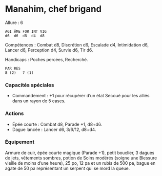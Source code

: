 # Manahim, chef brigand

Allure : 6

	AGI	ÂME	FOR	INT	VIG
	d6	d6	d8	d4	d8

Compétences : Combat d8, Discrétion d6, Escalade d4, Intimidation d6, Lancer d6, Perception d4, Survie d6, Tir d6.

Handicaps : Poches percées, Recherché.

	PAR	RES
	8 (2)	7 (1)

### Capacités spéciales
- Commandement : +1 pour récupérer d’un état Secoué pour les alliés dans un rayon de 5 cases.

### Actions
- Épée courte : Combat d8, Parade +1, d8+d6.
- Dague lancée : Lancer d6, 3/6/12, d8+d4.

### Équipement
Armure de cuir, épée courte magique (Parade +1), petit bouclier, 3 dagues de jets, vêtements sombres, potion de Soins modérés (soigne une Blessure vieille de moins d’une heure), 25 po, 12 pa et un rubis de 500 pa, bague en agate de 50 pa représentant un serpent qui se mord la queue.
